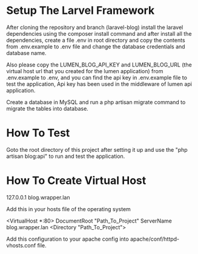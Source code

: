 # Setup The Larvel Framework

After cloning the repository and branch (laravel-blog) install the laravel dependencies using the composer install command and after install all the dependencies, create a file .env in root directory and copy the contents from .env.example to .env file and change the database credentials and database name.

Also please copy the LUMEN_BLOG_API_KEY and LUMEN_BLOG_URL (the virtual host url that you created for the lumen application) from .env.example to .env, and you can find the api key in .env.example file to test the application, Api key has been used in the middleware of lumen api application.

Create a database in MySQL and run a php artisan migrate command to migrate the tables into database.

# How To Test

Goto the root directory of this project after setting it up and use the "php artisan blog:api" to run and test the application. 

# How To Create Virtual Host

127.0.0.1   blog.wrapper.lan

Add this in your hosts file of the operating system

<VirtualHost *:80>
DocumentRoot "Path_To_Project"
ServerName blog.wrapper.lan
<Directory "Path_To_Project">
</Directory>
</VirtualHost>

Add this configuration to your apache config into apache/conf/httpd-vhosts.conf file.

